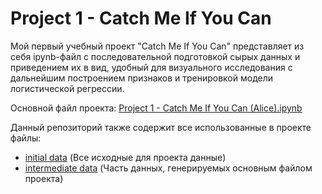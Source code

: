# Project 1 - Catch Me If You Can
Мой первый учебный проект "Catch Me If You Can" представляет из себя ipynb-файл с последовательной подготовкой сырых данных и приведением их в вид, удобный для визуального исследования с дальнейшим построением признаков и тренировкой модели логистической регрессии.

Основной файл проекта: [Project 1 - Catch Me If You Can (Alice).ipynb](https://github.com/Androkotey/Project_1-Catch_Me_If_You_Can/blob/main/Project%201%20-%20Catch%20Me%20If%20You%20Can%20(Alice).ipynb)

Данный репозиторий также содержит все использованные в проекте файлы:

* [initial data](https://github.com/Androkotey/Project_1-Catch_Me_If_You_Can/tree/main/notebooks_and_data/initial_data) (Все исходные для проекта данные)
* [intermediate data](https://github.com/Androkotey/Project_1-Catch_Me_If_You_Can/tree/main/notebooks_and_data/intermediate_data) (Часть данных, генерируемых основным файлом проекта) 
